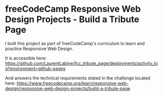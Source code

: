 # freeCodeCamp Responsive Web Design Projects - Build a Tribute Page

I built this project as part of freeCodeCamp's curriculum to learn and practice Responsive Web Design.

It is accessible here: https://github.com/LaurentLabine/fcc_tribute_page/deployments/activity_log?environment=github-pages

And answers the technical requirements stated in the challenge located here: https://www.freecodecamp.org/learn/responsive-web-design/responsive-web-design-projects/build-a-tribute-page
